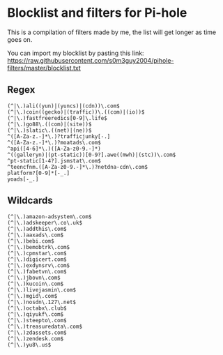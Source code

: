 # Blocklist and filters for Pi-hole

This is a compilation of filters made by me, the list will get longer as time goes on.

You can import my blocklist by pasting this link: https://raw.githubusercontent.com/s0m3guy2004/pihole-filters/master/blocklist.txt
## Regex
```
(^|\.)ali((yun)|(yuncs)|(cdn))\.com$
(^|\.)coin((gecko)|(traffic))\.((com)|(io))$
(^|\.)fastfreeredics[0-9]\.life$
(^|\.)go88\.((com)|(site))$
(^|\.)slatic\.((net)|(ne))$
^([A-Za-z.-]*\.)?trafficjunky[-.]
^([A-Za-z.-]*\.)?moatads\.com$
^api([4-6]*\.)([A-Za-z0-9.-]*)
^((galleryn)|(pt-static))[0-9?].awe((mwh)|(stc))\.com$
^pt-static[1-4?].jsmstat\.com$
^teencfnm.([A-Za-z0-9.-]*\.)?netdna-cdn\.com$
platform?[0-9]*[-_.]
yoads[-_.]
```
## Wildcards
```
(^|\.)amazon-adsystem\.com$
(^|\.)adskeeper\.co\.uk$
(^|\.)addthis\.com$
(^|\.)aaxads\.com$
(^|\.)bebi.com$
(^|\.)bemobtrk\.com$
(^|\.)cpmstar\.com$
(^|\.)digicert.com$
(^|\.)exdynsrv\.com$
(^|\.)fabetvn\.com$
(^|\.)jbovn\.com$
(^|\.)kucoin\.com$
(^|\.)livejasmin\.com$
(^|\.)mgid\.com$
(^|\.)nosdn\.127\.net$
(^|\.)octabx\.club$
(^|\.)qiyukf\.com$
(^|\.)steepto\.com$
(^|\.)treasuredata\.com$
(^|\.)zdassets.com$
(^|\.)zendesk.com$
(^|\.)yu8\.us$
```

